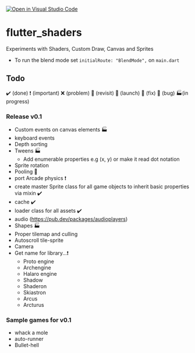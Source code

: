 [![Open in Visual Studio Code](https://open.vscode.dev/badges/open-in-vscode.svg)](https://open.vscode.dev/organization/repository)

# flutter_shaders

Experiments with Shaders, Custom Draw, Canvas and Sprites

- To run the blend mode set `initialRoute: "BlendMode",` on `main.dart`

## Todo 
✔️ (done)
❗  (important) 
❌ (problem) 
🚩 (revisit) 
🚀 (launch) 
🔨 (fix)
👾 (bug)
🏭(in progress)

### Release v0.1

- Custom events on canvas elements 🏭
- keyboard events
- Depth sorting
- Tweens 🏭
  - Add enumerable properties e.g (x, y) or make it read dot notation
- Sprite rotation
- Pooling 🚩
- port Arcade physics ❗
- create master Sprite class for all game objects to inherit basic properties via mixin ✔️
- cache ✔️
- loader class for all assets ✔️
- audio (https://pub.dev/packages/audioplayers)
- Shapes 🏭
- Proper tilemap and culling
- Autoscroll tile-sprite
- Camera
- Get name for library...❗
  - Proto engine
  - Archengine
  - Halaro engine
  - Shadow
  - Shaderon
  - Skiastron
  - Arcus
  - Arcturus

### Sample games for v0.1

- whack a mole
- auto-runner
- Bullet-hell
